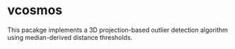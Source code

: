 # vcosmos
This pacakge implements a 3D projection-based outlier detection algorithm using median-derived distance thresholds.
